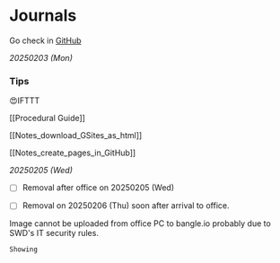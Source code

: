 # Journals

Go check in [GitHub](https://github.com/hkkmwong/hkkmwong/blob/main/Journals.md)

_20250203 (Mon)_

### Tips

😍IFTTT

[[Procedural Guide]]

[[Notes_download_GSites_as_html]]

[[Notes_create_pages_in_GitHub]]

_20250205 (Wed)_

- [ ] Removal after office on 20250205 (Wed)


- [ ] Removal on 20250206 (Thu) soon after arrival to office.

Image cannot be uploaded from office PC to bangle.io probably due to SWD's IT security rules.

```
Showing
```
